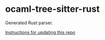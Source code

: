 # ocaml-tree-sitter-rust

Generated Rust parser.

[Instructions for updating this repo](https://github.com/returntocorp/ocaml-tree-sitter-languages/blob/master/doc/release.md)
